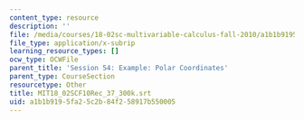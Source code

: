 ```yaml
---
content_type: resource
description: ''
file: /media/courses/18-02sc-multivariable-calculus-fall-2010/a1b1b9195fa25c2b84f258917b550005_MIT18_02SCF10Rec_37_300k.vtt
file_type: application/x-subrip
learning_resource_types: []
ocw_type: OCWFile
parent_title: 'Session 54: Example: Polar Coordinates'
parent_type: CourseSection
resourcetype: Other
title: MIT18_02SCF10Rec_37_300k.srt
uid: a1b1b919-5fa2-5c2b-84f2-58917b550005
---
```

